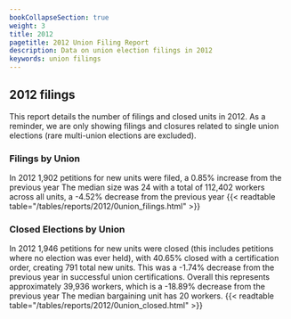 ```yaml
---
bookCollapseSection: true
weight: 3
title: 2012
pagetitle: 2012 Union Filing Report
description: Data on union election filings in 2012
keywords: union filings
---
```


## 2012 filings

This report details the number of filings and closed units in 2012. As a reminder, we are only showing filings and closures related to single union elections (rare multi-union elections are excluded).

### Filings by Union
In 2012 1,902 petitions for new units were filed, a 0.85% increase from the previous year The median size was 24 with a total of 112,402 workers across all units, a -4.52% decrease from the previous year
{{< readtable table="/tables/reports/2012/0union_filings.html" >}}

### Closed Elections by Union
In 2012 1,946 petitions for new units were closed (this includes petitions where no election was ever held), with 40.65% closed with a certification order, creating 791 total new units. This was a -1.74% decrease from the previous year in successful union certifications. Overall this represents approximately 39,936 workers, which is a -18.89% decrease from the previous year The median bargaining unit has 20 workers.
{{< readtable table="/tables/reports/2012/0union_closed.html" >}}
